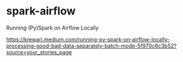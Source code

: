 # spark-airflow
Running (Py)Spark on Airflow Locally

https://krewari.medium.com/running-py-spark-on-airflow-locally-processing-good-bad-data-separately-batch-mode-5f970c6c3b52?source=your_stories_page
